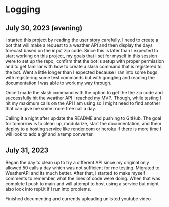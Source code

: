 # Logging

## July 30, 2023 (evening)

I started this project by reading the user story carefully. I need to create a bot that will make a request to a weather API and then display the days forecast based on the input zip code. Since this is later than I expected to start working on this project, my goals that I set for myself in this session were to set up the repo, confirm that the bot is setup with proper permission and to get familiar with how to create a slash command that is registered to the bot. Went a little longer than I expected because I ran into some bugs with registering some test commands but with googling and reading the documentation I was able to work my way through.

Once I made the slash command with the option to get the the zip code and successfully hit the weather API I reached my MVP. Though, while testing I hit my maximum calls on the API I am using so I might need to find another that can give me some more free call a day.

Calling it a night after update the README and pushing to GitHub. The goal for tomorrow is to clean up, modularize, start the documentation, and them deploy to a hosting service like render.com or heroku if there is more time I will look to add a gif and a temp converter.

## July 31, 2023

Began the day to clean up to try a different API since my original only allowed 50 calls a day which was not sufficient for me testing. Migrated to WeatherAPI and its much better. After that, i started to make myself comments to remember what the lines of code were doing. When that was complete I push to main and will attempt to host using a service but might also look into repl.it if I run into problems.

Finished documenting and currently uploading unlisted youtube video